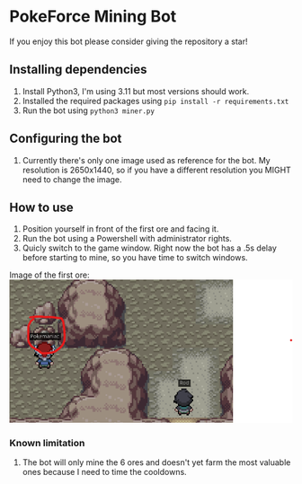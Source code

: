 # PokeForce Mining Bot
If you enjoy this bot please consider giving the repository a star!

## Installing dependencies
1. Install Python3, I'm using 3.11 but most versions should work.
2. Installed the required packages using `pip install -r requirements.txt`
3. Run the bot using `python3 miner.py`

## Configuring the bot
1. Currently there's only one image used as reference for the bot. My resolution is 2650x1440, so if you have a different resolution you MIGHT need to change the image.

## How to use
1. Position yourself in front of the first ore and facing it.
2. Run the bot using a Powershell with administrator rights. 
3. Quicly switch to the game window. Right now the bot has a .5s delay before starting to mine, so you have time to switch windows.

Image of the first ore:
![image](documentationImages/firstOre.png)

### Known limitation
1. The bot will only mine the 6 ores and doesn't yet farm the most valuable ones because I need to time the cooldowns.

